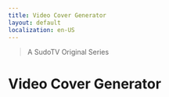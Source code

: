 ```yaml
---
title: Video Cover Generator
layout: default
localization: en-US
---
```


> A SudoTV Original Series

# Video Cover Generator